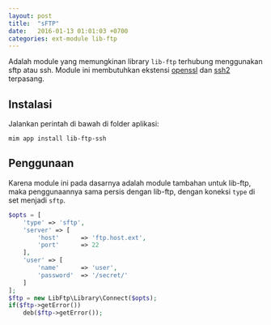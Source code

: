 ```yaml
---
layout: post
title:  "sFTP"
date:   2016-01-13 01:01:03 +0700
categories: ext-module lib-ftp
---
```


Adalah module yang memungkinan library `lib-ftp` terhubung menggunakan
sftp atau ssh. Module ini membutuhkan ekstensi
[openssl](http://php.net/manual/en/book.openssl.php) dan 
[ssh2](http://php.net/manual/en/book.ssh2.php) terpasang.

## Instalasi

Jalankan perintah di bawah di folder aplikasi:

```
mim app install lib-ftp-ssh
```

## Penggunaan

Karena module ini pada dasarnya adalah module tambahan untuk
lib-ftp, maka penggunaannya sama persis dengan lib-ftp, dengan
koneksi `type` di set menjadi `sftp`.

```php
$opts = [
    'type' => 'sftp',
    'server' => [
        'host'      => 'ftp.host.ext',
        'port'      => 22
    ],
    'user' => [
        'name'      => 'user',
        'password'  => '/secret/'
    ]
];
$ftp = new LibFtp\Library\Connect($opts);
if($ftp->getError())
    deb($ftp->getError());
```